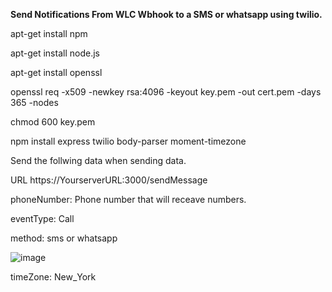 **Send Notifications From WLC Wbhook to a SMS or whatsapp using twilio.**


apt-get install npm

apt-get install node.js

apt-get install openssl 



openssl req -x509 -newkey rsa:4096 -keyout key.pem -out cert.pem -days 365 -nodes

chmod 600 key.pem

npm install express twilio body-parser moment-timezone



Send the follwing data when sending data. 

URL https://YourserverURL:3000/sendMessage

phoneNumber: Phone number that will receave numbers. 

eventType: Call

method: sms or whatsapp


![image](https://github.com/Abe-Telo/wlc_webhook_server-with_Twillio/assets/29134216/b8f5ece4-2277-4fc8-bd44-a78d80dc3faf)


timeZone: New_York
